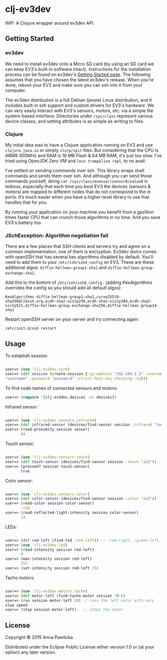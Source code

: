 # clj-ev3dev

WIP: A Clojure wrapper around ev3dev API.

## Getting Started

### ev3dev

We need to install ev3dev onto a Micro SD card (by using an SD card we
can keep EV3's built-in software intact). Instructions for the
installation process can be found on ev3dev's
[Getting Started page](http://www.ev3dev.org/docs/getting-started/). The
following assumes that you have chosen the latest ev3dev's
release. When you're done, reboot your EV3 and make sure you can ssh
into it from your computer.

The ev3dev distribution is a full Debian (jessie) Linux distribution,
and it includes built-in ssh support and custom drivers for EV3's
hardware.
We can very easily interact with EV3's sensors, motors, etc. via a
simple file system-based interface. Directories under `/sys/class`
represent various device classes, and setting attributes is as simple
as writing to files.


### Clojure

My initial idea was to have a Clojure application running on EV3 and use
`clojure.java.io` or simply `slurp/spit` files. But considering that
the CPU is ARM9 300MHz and RAM is 16 MB Flash &
64 MB RAM, it's just too slow. I've tried using OpenJDK Zero VM
and `lein trampoline repl`, to no avail.

I've settled on sending commands over ssh. This library
wraps shell commands and sends them over ssh. And although you
can send those commands yourself, doing `cat
/sys/class/msensor/sensor0/value0` is tedious, especially that each time you boot
EV3 the devices (sensors & motors) are mapped to different nodes that do not
correspond to the in ports. It’s much easier when
you have a higher-level library to use that handles that for you.

By running your application on your machine you benefit from a gazillion
times faster CPU that can crunch those algorithms in no time. And you
save EV3's battery too.

### JSchException: Algorithm negotiation fail

There are a few places that SSH clients and servers try and
agree on a common implementation, one of them is encryption. Ev3dev
distro comes with openSSH that has several kex algorithms disabled by
default. You'll need to add them to your
`/etc/ssh/sshd_config` on EV3. These are these additional algos:
`diffie-hellman-group1-sha1` and
`diffie-hellman-group-exchange-sha1`.

Add this to the bottom of `/etc/ssh/sshd_config` : (adding
KexAlgorithms overrides the config so you should add all default algos)

```
KexAlgorithms diffie-hellman-group1-sha1,curve25519-sha256@libssh.org,ecdh-sha2-nistp256,ecdh-sha2-nistp384,ecdh-sha2-nistp521,diffie-hellman-group-exchange-sha256,diffie-hellman-group14-sha1
```
Restart openSSH server on your server and try connecting again:

```shell
/etc/init.d/ssh restart
```

## Usage

To establish session:

```clojure

user=> (use 'clj-ev3dev.core)
user=> (def session (create-session {:ip-address "192.168.2.3" :username
"username" :password "password" :strict-host-key-checking :no}))

```

To find node names of connected sensors and motors:

```clojure
user=> (require '[clj-ev3dev.devices :as devices])
```

Infrared sensor:

```clojure

user=> (use 'clj-ev3dev.sensors.infrared)
user=> (def infrared-sensor (devices/find-sensor session :infrared "in4")
user=> (read-proximity session sensor)
       44

```

Touch sensor:

```clojure

user=> (use 'clj-ev3dev.sensors.touch)
user=> (def touch-sensor (devices/find-sensor session :touch "in1"))
user=> (pressed? session touch-sensor)
       true

```

Color sensor:


```clojure

user=> (use 'clj-ev3dev.sensors.color)
user=> (def color-sensor (devices/find-sensor session :color "in3"))
user=> (read-color session color-sensor)
       :red
user=> (read-reflected-light-intensity session color-sensor)
       23
```

LEDs:

```clojure

user=> (def red-left (find-led :red-left)) ;; :red-right, :green-left, :green-right
user=> (use 'clj-ev3dev.led)
user=> (read-intensity session red-left)
       0
user=> (max-intensity session red-left)
       255
user=> (set-intensity session red-left 75)

```

Tacho motors:

```clojure

user=> (use 'clj-ev3dev.motors.tacho)
user=> (def motor-left (find-tacho-motor session "B"))
user=> (run session motor-left 20) ;; runs the left motor with very
slow speed
user=> (stop session motor-left)   ;; stops the motor
```

## License

Copyright © 2015 Anna Pawlicka

Distributed under the Eclipse Public License either version 1.0 or (at
your option) any later version.

